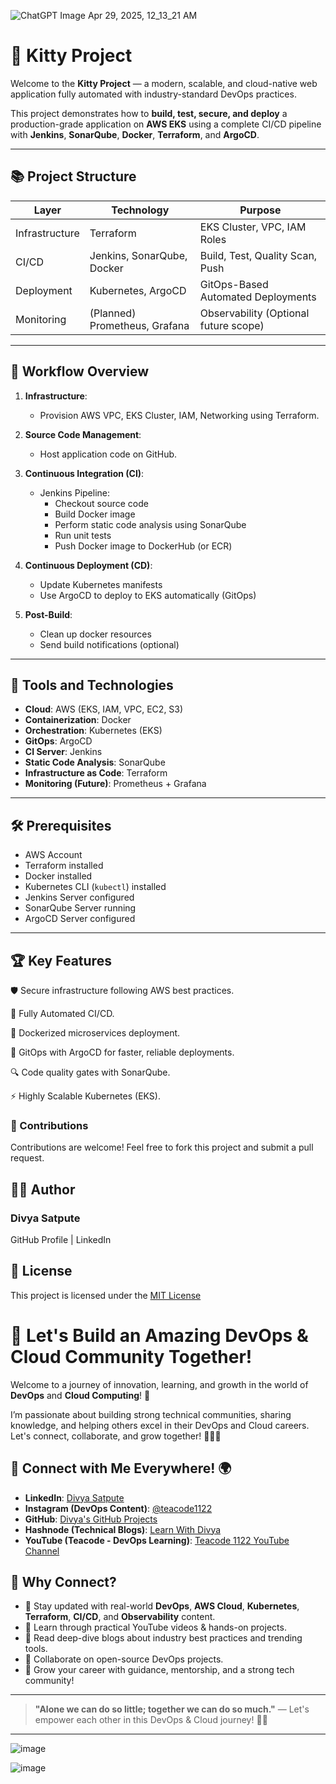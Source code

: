 ![ChatGPT Image Apr 29, 2025, 12_13_21 AM](https://github.com/user-attachments/assets/5cc1dd6a-8907-40ba-84a2-35fffdd0ff8d)


# 🐾 Kitty Project

Welcome to the **Kitty Project** — a modern, scalable, and cloud-native web application fully automated with industry-standard DevOps practices.

This project demonstrates how to **build, test, secure, and deploy** a production-grade application on **AWS EKS** using a complete CI/CD pipeline with **Jenkins**, **SonarQube**, **Docker**, **Terraform**, and **ArgoCD**.

---

## 📚 Project Structure

| Layer          | Technology                     | Purpose                        |
|----------------|---------------------------------|--------------------------------|
| Infrastructure | Terraform                      | EKS Cluster, VPC, IAM Roles    |
| CI/CD          | Jenkins, SonarQube, Docker      | Build, Test, Quality Scan, Push|
| Deployment     | Kubernetes, ArgoCD              | GitOps-Based Automated Deployments |
| Monitoring     | (Planned) Prometheus, Grafana   | Observability (Optional future scope) |

---

## 🚀 Workflow Overview

1. **Infrastructure**:  
   - Provision AWS VPC, EKS Cluster, IAM, Networking using Terraform.

2. **Source Code Management**:
   - Host application code on GitHub.

3. **Continuous Integration (CI)**:
   - Jenkins Pipeline:
     - Checkout source code
     - Build Docker image
     - Perform static code analysis using SonarQube
     - Run unit tests
     - Push Docker image to DockerHub (or ECR)

4. **Continuous Deployment (CD)**:
   - Update Kubernetes manifests
   - Use ArgoCD to deploy to EKS automatically (GitOps)

5. **Post-Build**:
   - Clean up docker resources
   - Send build notifications (optional)

---

## 🔧 Tools and Technologies

- **Cloud**: AWS (EKS, IAM, VPC, EC2, S3)
- **Containerization**: Docker
- **Orchestration**: Kubernetes (EKS)
- **GitOps**: ArgoCD
- **CI Server**: Jenkins
- **Static Code Analysis**: SonarQube
- **Infrastructure as Code**: Terraform
- **Monitoring (Future)**: Prometheus + Grafana

---

## 🛠️ Prerequisites

- AWS Account
- Terraform installed
- Docker installed
- Kubernetes CLI (`kubectl`) installed
- Jenkins Server configured
- SonarQube Server running
- ArgoCD Server configured

---
## 🏆 Key Features
🛡️ Secure infrastructure following AWS best practices.

🔄 Fully Automated CI/CD.

🐳 Dockerized microservices deployment.

🚀 GitOps with ArgoCD for faster, reliable deployments.

🔍 Code quality gates with SonarQube.

⚡ Highly Scalable Kubernetes (EKS).

### 🤝 Contributions
Contributions are welcome! Feel free to fork this project and submit a pull request.

## 👩‍💻 Author
### Divya Satpute
GitHub Profile | LinkedIn

## 📜 License
This project is licensed under the [MIT License](LICENSE)



# 🚀 Let's Build an Amazing DevOps & Cloud Community Together!

Welcome to a journey of innovation, learning, and growth in the world of **DevOps** and **Cloud Computing**! 🌟

I’m passionate about building strong technical communities, sharing knowledge, and helping others excel in their DevOps and Cloud careers. Let's connect, collaborate, and grow together! 🚀👩‍💻

## 🔗 Connect with Me Everywhere! 🌍

- **LinkedIn**: [Divya Satpute](https://www.linkedin.com/in/divya-satpute-68666a300/)
- **Instagram (DevOps Content)**: [@teacode1122](https://www.instagram.com/teacode1122)
- **GitHub**: [Divya's GitHub Projects](https://github.com/divyasatpute/vprofile-awsliftshift-project)
- **Hashnode (Technical Blogs)**: [Learn With Divya](https://learnwithdivya.hashnode.dev/)
- **YouTube (Teacode - DevOps Learning)**: [Teacode 1122 YouTube Channel](https://www.youtube.com/@Teacode-1122)

## 🌟 Why Connect?

- 💬 Stay updated with real-world **DevOps**, **AWS Cloud**, **Kubernetes**, **Terraform**, **CI/CD**, and **Observability** content.
- 🎥 Learn through practical YouTube videos & hands-on projects.
- 📝 Read deep-dive blogs about industry best practices and trending tools.
- 🤝 Collaborate on open-source DevOps projects.
- 🌱 Grow your career with guidance, mentorship, and a strong tech community!

---

> **"Alone we can do so little; together we can do so much."** — Let's empower each other in this DevOps & Cloud journey! 🚀✨

---



![image](https://github.com/user-attachments/assets/b0cd43ef-3b94-4def-89ce-6bbd685f8637)


![image](https://github.com/user-attachments/assets/e7e4fc5f-4426-4b3b-81ec-34999ac7dd0f)


